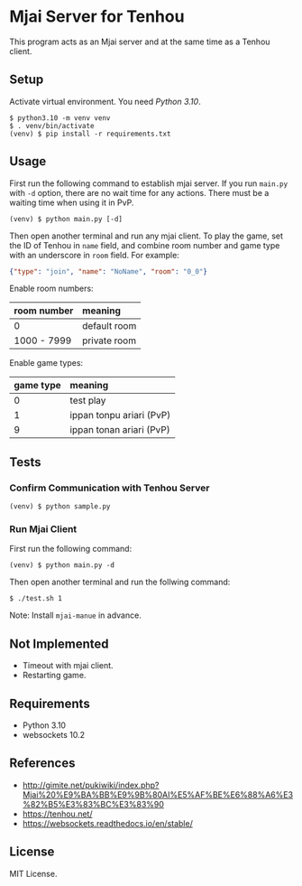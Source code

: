 # Mjai Server for Tenhou

This program acts as an Mjai server and at the same time as a Tenhou client.

## Setup

Activate virtual environment. You need *Python 3.10*.

```
$ python3.10 -m venv venv
$ . venv/bin/activate
(venv) $ pip install -r requirements.txt
```

## Usage

First run the following command to establish mjai server. If you run `main.py` with `-d` option, there are no wait time for any actions. There must be a waiting time when using it in PvP.

```
(venv) $ python main.py [-d]
```

Then open another terminal and run any mjai client. To play the game, set the ID of Tenhou in `name` field, and combine room number and game type with an underscore in `room` field. For example:

```json
{"type": "join", "name": "NoName", "room": "0_0"}
```

Enable room numbers:

|room number|meaning|
|:-|:-|
|0|default room|
|1000 - 7999|private room|

Enable game types:

|game type|meaning|
|:-|:-|
|0|test play|
|1|ippan tonpu ariari (PvP)|
|9|ippan tonan ariari (PvP)|

## Tests

### Confirm Communication with Tenhou Server

```
(venv) $ python sample.py
```

### Run Mjai Client

First run the following command:

```
(venv) $ python main.py -d
```

Then open another terminal and run the follwing command:

```
$ ./test.sh 1
```

Note: Install `mjai-manue` in advance.

## Not Implemented

- Timeout with mjai client.
- Restarting game.

## Requirements

- Python 3.10
- websockets 10.2

## References

- http://gimite.net/pukiwiki/index.php?Mjai%20%E9%BA%BB%E9%9B%80AI%E5%AF%BE%E6%88%A6%E3%82%B5%E3%83%BC%E3%83%90
- https://tenhou.net/
- https://websockets.readthedocs.io/en/stable/

## License

MIT License.
